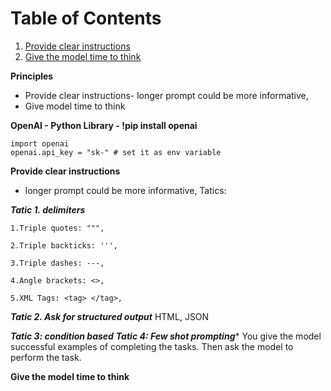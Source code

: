 # Table of Contents
1. [Provide clear instructions](#Provideclearinstructions) 
1. [Give the model time to think](#Givethemodeltimetothink)  
  
 **Principles**
 - Provide clear instructions- longer prompt could be more informative, 
 - Give model time to think
 
 **OpenAI - Python Library - !pip install openai**
 
 ```
 import openai
 openai.api_key = "sk-" # set it as env variable
 
 ```
 <a name="Provideclearinstructions"></a>
 **Provide clear instructions**
- longer prompt could be more informative, Tatics:

***Tatic 1. delimiters*** 

    1.Triple quotes: """,

    2.Triple backticks: ''',

    3.Triple dashes: ---,

    4.Angle brackets: <>,

    5.XML Tags: <tag> </tag>,

***Tatic 2. Ask for structured output***
HTML, JSON

***Tatic 3: condition based***
***Tatic 4: Few shot prompting****
You give the model successful examples of completing the tasks. Then ask the model to perform the task.
  
 <a name="Givethemodeltimetothink"></a>
 **Give the model time to think**


